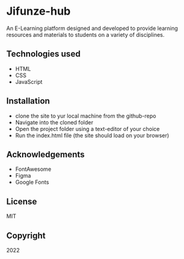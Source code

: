 # Jifunze-hub
An E-Learning platform designed and developed to provide learning resources and materials to students on a variety of disciplines.

## Technologies used
- HTML
- CSS
- JavaScript

## Installation
- clone the site to yur local machine from the github-repo
- Navigate into the cloned folder 
- Open the project folder using a text-editor of your choice
- Run the index.html file (the site should load on your browser)

## Acknowledgements
- FontAwesome
- Figma
- Google Fonts

## License
MIT

## Copyright
2022
